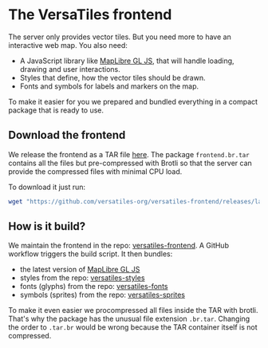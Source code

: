 # The VersaTiles frontend

The server only provides vector tiles. But you need more to have an interactive web map. You also need:
- A JavaScript library like [MapLibre GL JS](https://github.com/maplibre/maplibre-gl-js), that will handle loading, drawing and user interactions.
- Styles that define, how the vector tiles should be drawn.
- Fonts and symbols for labels and markers on the map.

To make it easier for you we prepared and bundled everything in a compact package that is ready to use.

## Download the frontend

We release the frontend as a TAR file [here](https://github.com/versatiles-org/versatiles-frontend/releases/latest). The package `frontend.br.tar` contains all the files but pre-compressed with Brotli so that the server can provide the compressed files with minimal CPU load.

To download it just run:
```bash
wget "https://github.com/versatiles-org/versatiles-frontend/releases/latest/download/frontend.br.tar"
```

## How is it build?

We maintain the frontend in the repo: [versatiles-frontend](https://github.com/versatiles-org/versatiles-frontend). A GitHub workflow triggers the build script. It then bundles:
- the latest version of [MapLibre GL JS](https://github.com/maplibre/maplibre-gl-js)
- styles from the repo: [versatiles-styles](https://github.com/versatiles-org/versatiles-styles)
- fonts (glyphs) from the repo: [versatiles-fonts](https://github.com/versatiles-org/versatiles-fonts)
- symbols (sprites) from the repo: [versatiles-sprites](https://github.com/versatiles-org/versatiles-sprites)

To make it even easier we procompressed all files inside the TAR with brotli. That's why the package has the unusual file extension `.br.tar`. Changing the order to `.tar.br` would be wrong because the TAR container itself is not compressed.
